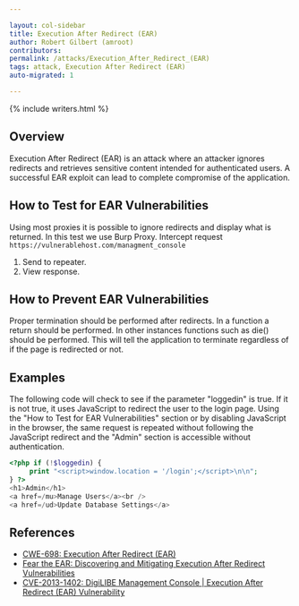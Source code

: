 ```yaml
---

layout: col-sidebar
title: Execution After Redirect (EAR)
author: Robert Gilbert (amroot)
contributors: 
permalink: /attacks/Execution_After_Redirect_(EAR)
tags: attack, Execution After Redirect (EAR)
auto-migrated: 1

---
```


{% include writers.html %}

## Overview

Execution After Redirect (EAR) is an attack where an attacker ignores
redirects and retrieves sensitive content intended for authenticated
users. A successful EAR exploit can lead to complete compromise of the
application.

## How to Test for EAR Vulnerabilities

Using most proxies it is possible to ignore redirects and display what
is returned. In this test we use Burp Proxy.
Intercept request `https://vulnerablehost.com/managment_console`

1.  Send to repeater.
2.  View response.

## How to Prevent EAR Vulnerabilities

Proper termination should be performed after redirects. In a function a
return should be performed. In other instances functions such as die()
should be performed. This will tell the application to terminate
regardless of if the page is redirected or not.

## Examples

The following code will check to see if the parameter "loggedin" is
true. If it is not true, it uses JavaScript to redirect the user to the
login page. Using the "How to Test for EAR Vulnerabilities" section or
by disabling JavaScript in the browser, the same request is repeated
without following the JavaScript redirect and the "Admin" section is
accessible without authentication.

```php
<?php if (!$loggedin) {
     print "<script>window.location = '/login';</script>\n\n"; 
} ?>
<h1>Admin</h1>
<a href=/mu>Manage Users</a><br />
<a href=/ud>Update Database Settings</a>
```

## References

- [CWE-698: Execution After Redirect (EAR)](https://cwe.mitre.org/data/definitions/698.html)
- [Fear the EAR: Discovering and Mitigating Execution After Redirect Vulnerabilities](http://cs.ucsb.edu/~bboe/public/pubs/fear-the-ear-ccs2011.pdf)
- [CVE-2013-1402: DigiLIBE Management Console | Execution After Redirect (EAR) Vulnerability](https://nvd.nist.gov/vuln/detail/CVE-2013-1402)
